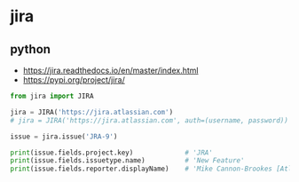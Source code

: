 # jira

## python
* https://jira.readthedocs.io/en/master/index.html
* https://pypi.org/project/jira/

```python
from jira import JIRA

jira = JIRA('https://jira.atlassian.com')
# jira = JIRA('https://jira.atlassian.com', auth=(username, password))

issue = jira.issue('JRA-9')

print(issue.fields.project.key)             # 'JRA'
print(issue.fields.issuetype.name)          # 'New Feature'
print(issue.fields.reporter.displayName)    # 'Mike Cannon-Brookes [Atlassian]'
```